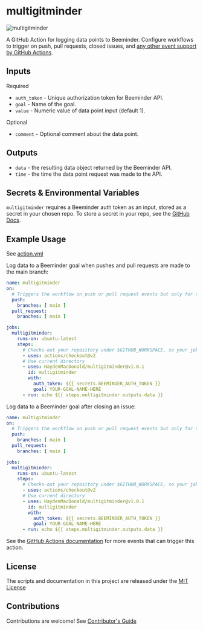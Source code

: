 # multigitminder

![multigitminder](https://github.com/HaydenMacDonald/multigitminder/actions/workflows/multigitminder.yml/badge.svg)

A GitHub Action for logging data points to Beeminder. Configure workflows to trigger on push, pull requests, closed issues, and [any other event support by GitHub Actions](https://docs.github.com/en/actions/reference/events-that-trigger-workflows).

## Inputs
Required
- `auth_token` - Unique authorization token for Beeminder API.
- `goal` - Name of the goal.
- `value` - Numeric value of data point input (default 1).

Optional
- `comment` - Optional comment about the data point.

## Outputs
- `data` - the resulting data object returned by the Beeminder API.
- `time` - the time the data point request was made to the API.

## Secrets & Environmental Variables

`multigitminder` requires a Beeminder auth token as an input, stored as a secret in your chosen repo. To store a secret in your repo, see the [GitHub Docs](https://docs.github.com/en/actions/reference/encrypted-secrets#creating-encrypted-secrets-for-a-repository).

## Example Usage

See [action.yml](action.yml)

Log data to a Beeminder goal when pushes and pull requests are made to the main branch:
```yaml
name: multigitminder
on:
  # Triggers the workflow on push or pull request events but only for the main branch
  push:
    branches: [ main ]
  pull_request:
    branches: [ main ]

jobs:
  multigitminder:
    runs-on: ubuntu-latest
    steps:
      # Checks-out your repository under $GITHUB_WORKSPACE, so your job can access it
      - uses: actions/checkout@v2
      # Use current directory
      - uses: HaydenMacDonald/multigitminder@v1.0.1
        id: multigitminder
        with:
          auth_token: ${{ secrets.BEEMINDER_AUTH_TOKEN }}
          goal: YOUR-GOAL-NAME-HERE
      - run: echo ${{ steps.multigitminder.outputs.data }}
```

Log data to a Beeminder goal after closing an issue:
```yaml
name: multigitminder
on:
  # Triggers the workflow on push or pull request events but only for the main branch
  push:
    branches: [ main ]
  pull_request:
    branches: [ main ]

jobs:
  multigitminder:
    runs-on: ubuntu-latest
    steps:
      # Checks-out your repository under $GITHUB_WORKSPACE, so your job can access it
      - uses: actions/checkout@v2
      # Use current directory
      - uses: HaydenMacDonald/multigitminder@v1.0.1
        id: multigitminder
        with:
          auth_token: ${{ secrets.BEEMINDER_AUTH_TOKEN }}
          goal: YOUR-GOAL-NAME-HERE
      - run: echo ${{ steps.multigitminder.outputs.data }}
```

See the [GitHub Actions documentation](https://docs.github.com/en/actions/reference/events-that-trigger-workflows) for more events that can trigger this action.

## License

The scripts and documentation in this project are released under the [MIT License](LICENSE)

## Contributions

Contributions are welcome! See [Contributor's Guide](docs/contributors.md)